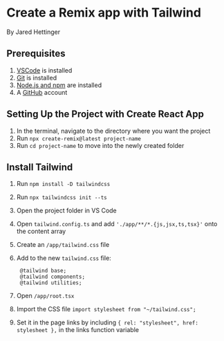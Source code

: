 # Create a Remix app with Tailwind

By Jared Hettinger

## Prerequisites

1. [VSCode](https://code.visualstudio.com) is installed
1. [Git](https://git-scm.com/book/en/v2/Getting-Started-Installing-Git) is installed
1. [Node.js and npm](https://docs.npmjs.com/downloading-and-installing-node-js-and-npm) are installed
1. A [GitHub](https://github.com) account

## Setting Up the Project with Create React App

1. In the terminal, navigate to the directory where you want the project
1. Run `npx create-remix@latest project-name`
1. Run `cd project-name` to move into the newly created folder

## Install Tailwind

1. Run `npm install -D tailwindcss`
1. Run `npx tailwindcss init --ts`
1. Open the project folder in VS Code
1. Open `tailwind.config.ts` and add `'./app/**/*.{js,jsx,ts,tsx}'` onto the content array
1. Create an `/app/tailwind.css` file
1. Add to the new `tailwind.css` file:

        @tailwind base;
        @tailwind components;
        @tailwind utilities;

1. Open `/app/root.tsx`
1. Import the CSS file `import stylesheet from "~/tailwind.css";`
1. Set it in the page links by including `{ rel: "stylesheet", href: stylesheet },` in the links function variable
